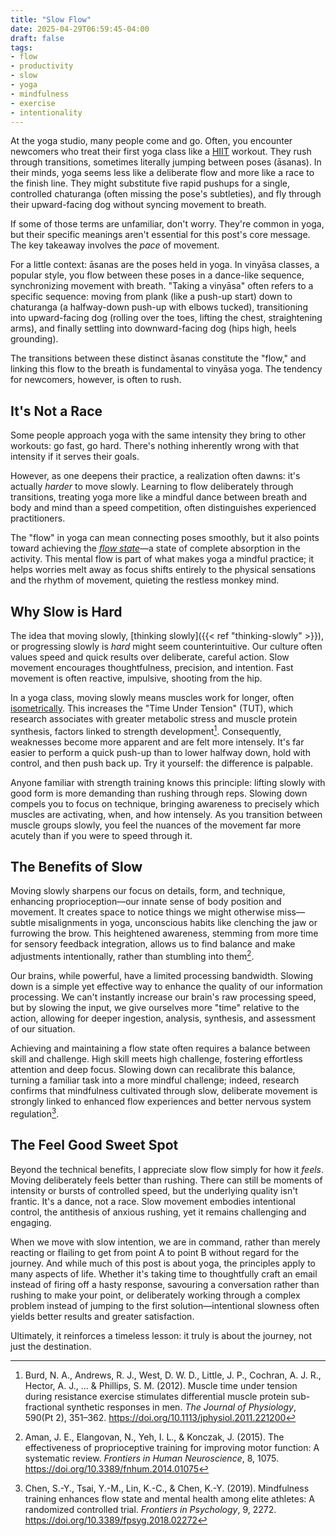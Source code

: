```yaml
---
title: "Slow Flow"
date: 2025-04-29T06:59:45-04:00
draft: false
tags:
- flow
- productivity
- slow
- yoga
- mindfulness
- exercise
- intentionality
---
```


At the yoga studio, many people come and go. Often, you encounter newcomers who treat their first yoga class like a [HIIT](https://en.wikipedia.org/wiki/High-intensity_interval_training) workout. They rush through transitions, sometimes literally jumping between poses (āsanas). In their minds, yoga seems less like a deliberate flow and more like a race to the finish line. They might substitute five rapid pushups for a single, controlled chaturanga (often missing the pose's subtleties), and fly through their upward-facing dog without syncing movement to breath.

If some of those terms are unfamiliar, don't worry. They're common in yoga, but their specific meanings aren't essential for this post's core message. The key takeaway involves the *pace* of movement.

For a little context: āsanas are the poses held in yoga. In vinyāsa classes, a popular style, you flow between these poses in a dance-like sequence, synchronizing movement with breath. "Taking a vinyāsa" often refers to a specific sequence: moving from plank (like a push-up start) down to chaturanga (a halfway-down push-up with elbows tucked), transitioning into upward-facing dog (rolling over the toes, lifting the chest, straightening arms), and finally settling into downward-facing dog (hips high, heels grounding).

The transitions between these distinct āsanas constitute the "flow," and linking this flow to the breath is fundamental to vinyāsa yoga. The tendency for newcomers, however, is often to rush.

## It's Not a Race

Some people approach yoga with the same intensity they bring to other workouts: go fast, go hard. There's nothing inherently wrong with that intensity if it serves their goals.

However, as one deepens their practice, a realization often dawns: it's actually *harder* to move slowly. Learning to flow deliberately through transitions, treating yoga more like a mindful dance between breath and body and mind than a speed competition, often distinguishes experienced practitioners.

The "flow" in yoga can mean connecting poses smoothly, but it also points toward achieving the *[flow state](https://en.wikipedia.org/wiki/Flow_(psychology))*—a state of complete absorption in the activity. This mental flow is part of what makes yoga a mindful practice; it helps worries melt away as focus shifts entirely to the physical sensations and the rhythm of movement, quieting the restless monkey mind.

## Why Slow is Hard

The idea that moving slowly, [thinking slowly]({{< ref "thinking-slowly" >}}), or progressing slowly is *hard* might seem counterintuitive. Our culture often values speed and quick results over deliberate, careful action. Slow movement encourages thoughtfulness, precision, and intention. Fast movement is often reactive, impulsive, shooting from the hip.

In a yoga class, moving slowly means muscles work for longer, often [isometrically](https://en.wikipedia.org/wiki/Isometric_exercise). This increases the "Time Under Tension" (TUT), which research associates with greater metabolic stress and muscle protein synthesis, factors linked to strength development[^1]. Consequently, weaknesses become more apparent and are felt more intensely. It's far easier to perform a quick push-up than to lower halfway down, hold with control, and then push back up. Try it yourself: the difference is palpable.

Anyone familiar with strength training knows this principle: lifting slowly with good form is more demanding than rushing through reps. Slowing down compels you to focus on technique, bringing awareness to precisely which muscles are activating, when, and how intensely. As you transition between muscle groups slowly, you feel the nuances of the movement far more acutely than if you were to speed through it.

## The Benefits of Slow

Moving slowly sharpens our focus on details, form, and technique, enhancing proprioception—our innate sense of body position and movement. It creates space to notice things we might otherwise miss—subtle misalignments in yoga, unconscious habits like clenching the jaw or furrowing the brow. This heightened awareness, stemming from more time for sensory feedback integration, allows us to find balance and make adjustments intentionally, rather than stumbling into them[^2].

Our brains, while powerful, have a limited processing bandwidth. Slowing down is a simple yet effective way to enhance the quality of our information processing. We can't instantly increase our brain's raw processing speed, but by slowing the input, we give ourselves more "time" relative to the action, allowing for deeper ingestion, analysis, synthesis, and assessment of our situation.

Achieving and maintaining a flow state often requires a balance between skill and challenge. High skill meets high challenge, fostering effortless attention and deep focus. Slowing down can recalibrate this balance, turning a familiar task into a more mindful challenge; indeed, research confirms that mindfulness cultivated through slow, deliberate movement is strongly linked to enhanced flow experiences and better nervous system regulation[^3].

## The Feel Good Sweet Spot

Beyond the technical benefits, I appreciate slow flow simply for how it *feels*. Moving deliberately feels better than rushing. There can still be moments of intensity or bursts of controlled speed, but the underlying quality isn't frantic. It's a dance, not a race. Slow movement embodies intentional control, the antithesis of anxious rushing, yet it remains challenging and engaging.

When we move with slow intention, we are in command, rather than merely reacting or flailing to get from point A to point B without regard for the journey. And while much of this post is about yoga, the principles apply to many aspects of life. Whether it's taking time to thoughtfully craft an email instead of firing off a hasty response, savouring a conversation rather than rushing to make your point, or deliberately working through a complex problem instead of jumping to the first solution—intentional slowness often yields better results and greater satisfaction.

Ultimately, it reinforces a timeless lesson: it truly is about the journey, not just the destination.

[^1]: Burd, N. A., Andrews, R. J., West, D. W. D., Little, J. P., Cochran, A. J. R., Hector, A. J., ... & Phillips, S. M. (2012). Muscle time under tension during resistance exercise stimulates differential muscle protein sub-fractional synthetic responses in men. *The Journal of Physiology*, 590(Pt 2), 351–362. <https://doi.org/10.1113/jphysiol.2011.221200>
[^2]: Aman, J. E., Elangovan, N., Yeh, I. L., & Konczak, J. (2015). The effectiveness of proprioceptive training for improving motor function: A systematic review. *Frontiers in Human Neuroscience*, 8, 1075. <https://doi.org/10.3389/fnhum.2014.01075>
[^3]: Chen, S.-Y., Tsai, Y.-M., Lin, K.-C., & Chen, K.-Y. (2019). Mindfulness training enhances flow state and mental health among elite athletes: A randomized controlled trial. *Frontiers in Psychology*, 9, 2272. <https://doi.org/10.3389/fpsyg.2018.02272>
